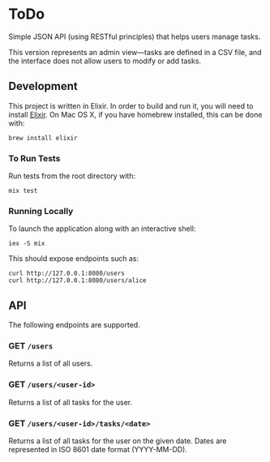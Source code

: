 # ToDo

Simple JSON API (using RESTful principles) that helps users manage tasks.

This version represents an admin view—tasks are defined in a CSV file,
and the interface does not allow users to modify or add tasks.

## Development

This project is written in Elixir. In order to build and run it, you will need
to install [Elixir](http://elixir-lang.org/install.html). On Mac OS X, if you
have homebrew installed, this can be done with:
```
brew install elixir
```

### To Run Tests

Run tests from the root directory with:
```
mix test
```

### Running Locally

To launch the application along with an interactive shell:
```
iex -S mix
```

This should expose endpoints such as:
```
curl http://127.0.0.1:8080/users
curl http://127.0.0.1:8080/users/alice
```

## API

The following endpoints are supported.

### GET `/users`

Returns a list of all users.

### GET `/users/<user-id>`

Returns a list of all tasks for the user.

### GET `/users/<user-id>/tasks/<date>`

Returns a list of all tasks for the user on the given date. Dates are
represented in ISO 8601 date format (YYYY-MM-DD).
